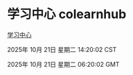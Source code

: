 # 学习中心 colearnhub
[学习中心](http://59.174.9.160:56308/colearnhub/)

2025年 10月 21日 星期二 14:20:02 CST

2025年 10月 21日 星期二 06:20:02 GMT
